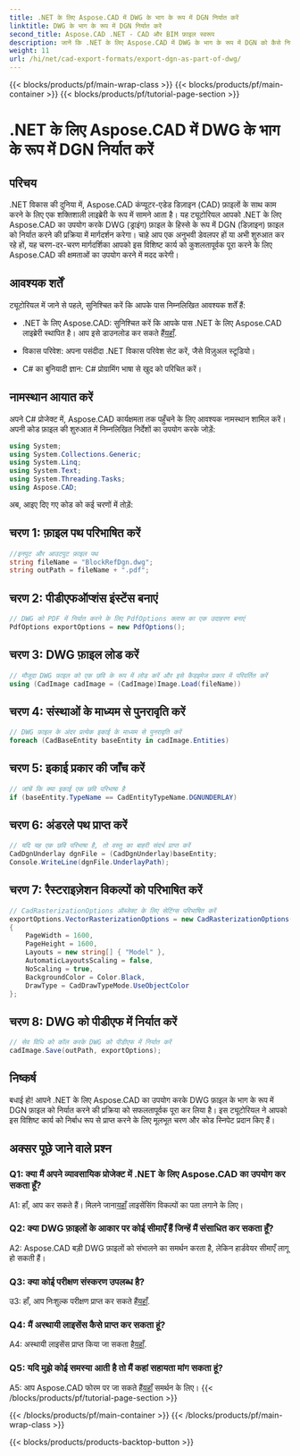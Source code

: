 ```yaml
---
title: .NET के लिए Aspose.CAD में DWG के भाग के रूप में DGN निर्यात करें
linktitle: DWG के भाग के रूप में DGN निर्यात करें
second_title: Aspose.CAD .NET - CAD और BIM फ़ाइल स्वरूप
description: जानें कि .NET के लिए Aspose.CAD में DWG के भाग के रूप में DGN को कैसे निर्यात किया जाए। निर्बाध एकीकरण के लिए हमारी चरण-दर-चरण मार्गदर्शिका का पालन करें।
weight: 11
url: /hi/net/cad-export-formats/export-dgn-as-part-of-dwg/
---
```


{{< blocks/products/pf/main-wrap-class >}}
{{< blocks/products/pf/main-container >}}
{{< blocks/products/pf/tutorial-page-section >}}

# .NET के लिए Aspose.CAD में DWG के भाग के रूप में DGN निर्यात करें

## परिचय

.NET विकास की दुनिया में, Aspose.CAD कंप्यूटर-एडेड डिज़ाइन (CAD) फ़ाइलों के साथ काम करने के लिए एक शक्तिशाली लाइब्रेरी के रूप में सामने आता है। यह ट्यूटोरियल आपको .NET के लिए Aspose.CAD का उपयोग करके DWG (ड्राइंग) फ़ाइल के हिस्से के रूप में DGN (डिज़ाइन) फ़ाइल को निर्यात करने की प्रक्रिया में मार्गदर्शन करेगा। चाहे आप एक अनुभवी डेवलपर हों या अभी शुरुआत कर रहे हों, यह चरण-दर-चरण मार्गदर्शिका आपको इस विशिष्ट कार्य को कुशलतापूर्वक पूरा करने के लिए Aspose.CAD की क्षमताओं का उपयोग करने में मदद करेगी।

## आवश्यक शर्तें

ट्यूटोरियल में जाने से पहले, सुनिश्चित करें कि आपके पास निम्नलिखित आवश्यक शर्तें हैं:

-  .NET के लिए Aspose.CAD: सुनिश्चित करें कि आपके पास .NET के लिए Aspose.CAD लाइब्रेरी स्थापित है। आप इसे डाउनलोड कर सकते हैं[यहाँ](https://releases.aspose.com/cad/net/).

- विकास परिवेश: अपना पसंदीदा .NET विकास परिवेश सेट करें, जैसे विज़ुअल स्टूडियो।

- C# का बुनियादी ज्ञान: C# प्रोग्रामिंग भाषा से खुद को परिचित करें।

## नामस्थान आयात करें

अपने C# प्रोजेक्ट में, Aspose.CAD कार्यक्षमता तक पहुँचने के लिए आवश्यक नामस्थान शामिल करें। अपनी कोड फ़ाइल की शुरुआत में निम्नलिखित निर्देशों का उपयोग करके जोड़ें:

```csharp
using System;
using System.Collections.Generic;
using System.Linq;
using System.Text;
using System.Threading.Tasks;
using Aspose.CAD;
```

अब, आइए दिए गए कोड को कई चरणों में तोड़ें:

## चरण 1: फ़ाइल पथ परिभाषित करें

```csharp
//इनपुट और आउटपुट फ़ाइल पथ
string fileName = "BlockRefDgn.dwg";
string outPath = fileName + ".pdf";
```

## चरण 2: पीडीएफऑप्शंस इंस्टेंस बनाएं

```csharp
// DWG को PDF में निर्यात करने के लिए PdfOptions क्लास का एक उदाहरण बनाएं
PdfOptions exportOptions = new PdfOptions();
```

## चरण 3: DWG फ़ाइल लोड करें

```csharp
// मौजूदा DWG फ़ाइल को एक छवि के रूप में लोड करें और इसे कैडइमेज प्रकार में परिवर्तित करें
using (CadImage cadImage = (CadImage)Image.Load(fileName))
```

## चरण 4: संस्थाओं के माध्यम से पुनरावृति करें

```csharp
// DWG फ़ाइल के अंदर प्रत्येक इकाई के माध्यम से पुनरावृति करें
foreach (CadBaseEntity baseEntity in cadImage.Entities)
```

## चरण 5: इकाई प्रकार की जाँच करें

```csharp
// जांचें कि क्या इकाई एक छवि परिभाषा है
if (baseEntity.TypeName == CadEntityTypeName.DGNUNDERLAY)
```

## चरण 6: अंडरले पथ प्राप्त करें

```csharp
// यदि यह एक छवि परिभाषा है, तो वस्तु का बाहरी संदर्भ प्राप्त करें
CadDgnUnderlay dgnFile = (CadDgnUnderlay)baseEntity;
Console.WriteLine(dgnFile.UnderlayPath);
```

## चरण 7: रैस्टराइज़ेशन विकल्पों को परिभाषित करें

```csharp
// CadRasterizationOptions ऑब्जेक्ट के लिए सेटिंग्स परिभाषित करें
exportOptions.VectorRasterizationOptions = new CadRasterizationOptions()
{
    PageWidth = 1600,
    PageHeight = 1600,
    Layouts = new string[] { "Model" },
    AutomaticLayoutsScaling = false,
    NoScaling = true,
    BackgroundColor = Color.Black,
    DrawType = CadDrawTypeMode.UseObjectColor
};
```

## चरण 8: DWG को पीडीएफ में निर्यात करें

```csharp
// सेव विधि को कॉल करके DWG को पीडीएफ में निर्यात करें
cadImage.Save(outPath, exportOptions);
```

## निष्कर्ष

बधाई हो! आपने .NET के लिए Aspose.CAD का उपयोग करके DWG फ़ाइल के भाग के रूप में DGN फ़ाइल को निर्यात करने की प्रक्रिया को सफलतापूर्वक पूरा कर लिया है। इस ट्यूटोरियल ने आपको इस विशिष्ट कार्य को निर्बाध रूप से प्राप्त करने के लिए मूलभूत चरण और कोड स्निपेट प्रदान किए हैं।

## अक्सर पूछे जाने वाले प्रश्न

### Q1: क्या मैं अपने व्यावसायिक प्रोजेक्ट में .NET के लिए Aspose.CAD का उपयोग कर सकता हूँ?
 A1: हाँ, आप कर सकते हैं। मिलने जाना[यहाँ](https://purchase.aspose.com/buy) लाइसेंसिंग विकल्पों का पता लगाने के लिए।

### Q2: क्या DWG फ़ाइलों के आकार पर कोई सीमाएँ हैं जिन्हें मैं संसाधित कर सकता हूँ?
A2: Aspose.CAD बड़ी DWG फ़ाइलों को संभालने का समर्थन करता है, लेकिन हार्डवेयर सीमाएँ लागू हो सकती हैं।

### Q3: क्या कोई परीक्षण संस्करण उपलब्ध है?
उ3: हाँ, आप निःशुल्क परीक्षण प्राप्त कर सकते हैं[यहाँ](https://releases.aspose.com/).

### Q4: मैं अस्थायी लाइसेंस कैसे प्राप्त कर सकता हूं?
 A4: अस्थायी लाइसेंस प्राप्त किया जा सकता है[यहाँ](https://purchase.aspose.com/temporary-license/).

### Q5: यदि मुझे कोई समस्या आती है तो मैं कहां सहायता मांग सकता हूं?
 A5: आप Aspose.CAD फोरम पर जा सकते हैं[यहाँ](https://forum.aspose.com/c/cad/19) समर्थन के लिए।
{{< /blocks/products/pf/tutorial-page-section >}}

{{< /blocks/products/pf/main-container >}}
{{< /blocks/products/pf/main-wrap-class >}}

{{< blocks/products/products-backtop-button >}}
